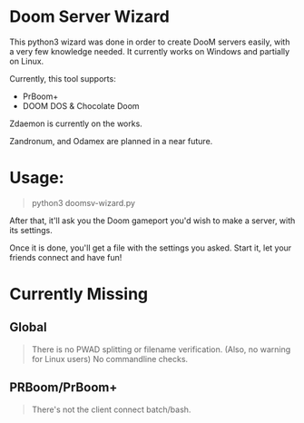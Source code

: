 # Doom Server Wizard

This python3 wizard was done in order to create DooM servers easily, with a very few knowledge needed. 
It currently works on Windows and partially on Linux.

Currently, this tool supports:
- PrBoom+
- DOOM DOS & Chocolate Doom

Zdaemon is currently on the works.

Zandronum, and Odamex are planned in a near future.<br />

# Usage:
> python3 doomsv-wizard.py

After that, it'll ask you the Doom gameport you'd wish to make a server, with its settings.

Once it is done, you'll get a file with the settings you asked. Start it, let your friends connect and have fun!

# Currently Missing

## Global
> There is no PWAD splitting or filename verification. (Also, no warning for Linux users)
No commandline checks.

## PRBoom/PrBoom+
> There's not the client connect batch/bash.
